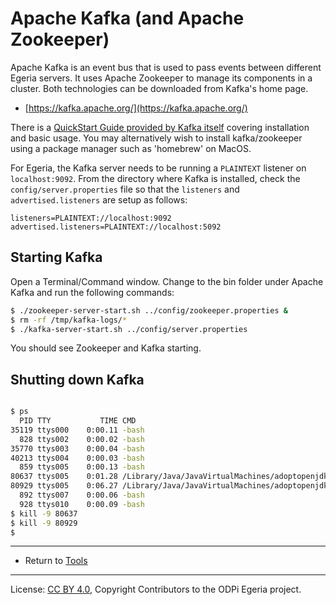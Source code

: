 <!-- SPDX-License-Identifier: CC-BY-4.0 -->
<!-- Copyright Contributors to the ODPi Egeria project 2020. -->

# Apache Kafka (and Apache Zookeeper)

Apache Kafka is an event bus that is used to pass events between different Egeria servers.
It uses Apache Zookeeper to manage its components in a cluster.
Both technologies can be downloaded from Kafka's home page.

* [https://kafka.apache.org/](https://kafka.apache.org/)

There is a [QuickStart Guide provided by Kafka itself](https://kafka.apache.org/quickstart) covering
installation and basic usage.
You may alternatively wish to install kafka/zookeeper using a package manager such as 'homebrew' on MacOS.

For Egeria, the Kafka server needs to be running a `PLAINTEXT` listener on `localhost:9092`. From the directory
where Kafka is installed, check the `config/server.properties` file so that the `listeners` and `advertised.listeners`
are setup as follows:

```text
listeners=PLAINTEXT://localhost:9092
advertised.listeners=PLAINTEXT://localhost:5092
```


## Starting Kafka
Open a Terminal/Command window.
Change to the bin folder under Apache Kafka and run the following commands:

```bash
$ ./zookeeper-server-start.sh ../config/zookeeper.properties &
$ rm -rf /tmp/kafka-logs/*
$ ./kafka-server-start.sh ../config/server.properties
```

You should see Zookeeper and Kafka starting.

## Shutting down Kafka

```bash

$ ps
  PID TTY           TIME CMD
35119 ttys000    0:00.11 -bash
  828 ttys002    0:00.02 -bash
35770 ttys003    0:00.04 -bash
40213 ttys004    0:00.03 -bash
  859 ttys005    0:00.13 -bash
80637 ttys005    0:01.28 /Library/Java/JavaVirtualMachines/adoptopenjdk-8.jdk/C
80929 ttys005    0:06.27 /Library/Java/JavaVirtualMachines/adoptopenjdk-8.jdk/C
  892 ttys007    0:00.06 -bash
  928 ttys010    0:00.09 -bash
$ kill -9 80637
$ kill -9 80929
$
```

----

* Return to [Tools](.)
----
License: [CC BY 4.0](https://creativecommons.org/licenses/by/4.0/),
Copyright Contributors to the ODPi Egeria project.